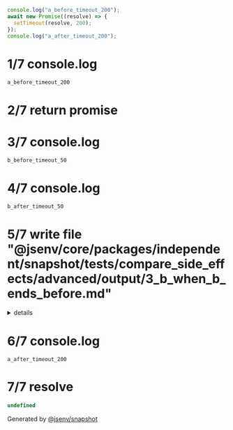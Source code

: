 ```js
console.log("a_before_timeout_200");
await new Promise((resolve) => {
  setTimeout(resolve, 200);
});
console.log("a_after_timeout_200");
```

# 1/7 console.log

```console
a_before_timeout_200
```

# 2/7 return promise

# 3/7 console.log

```console
b_before_timeout_50
```

# 4/7 console.log

```console
b_after_timeout_50
```

# 5/7 write file "@jsenv/core/packages/independent/snapshot/tests/compare_side_effects/advanced/output/3_b_when_b_ends_before.md"

<details>
  <summary>details</summary>

```md
\`\`\`js
console\.log\("b\_before\_timeout\_50"\);
await new Promise\(\(resolve\) => \{
  setTimeout\(resolve, 50\);
\}\);
console\.log\("b\_after\_timeout\_50"\);
\`\`\`

\# 1/4 console\.log

\`\`\`console
b\_before\_timeout\_50
\`\`\`

\# 2/4 return promise

\# 3/4 console\.log

\`\`\`console
b\_after\_timeout\_50
\`\`\`

\# 4/4 resolve

\`\`\`js
undefined
\`\`\`

Generated by \[@jsenv/snapshot\]\(https://github/.com/jsenv/core/tree/main/packages/independent/snapshot\)
```
</details>

# 6/7 console.log

```console
a_after_timeout_200
```

# 7/7 resolve

```js
undefined
```

Generated by [@jsenv/snapshot](https://github.com/jsenv/core/tree/main/packages/independent/snapshot)